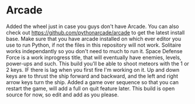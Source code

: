 # Arcade
Added the wheel just in case you guys don't have Arcade. You can also check out https://github.com/pythonarcade/arcade to get the latest install base.
Make sure that you have arcade installed on which ever editor you use to run Python, if not the files in this repository will not work. 
Solitaire works independantly so you don't need to much to run it.
Space Defense Force is a work inprogress title, that will eventually have enemies, levels, power-ups and such. 
This build you'll be able to shoot meteors with the 1 or 2 keys. IF there is lag when you first fire I'm working on it.
Up and down keys are to thrust the ship forward and backward, and the left and right arrow keys turn the ship.
Added a game over sequence so that you can restart the game, will add a full on quit feature later.
This build is open source for now, so edit and add as you please.
